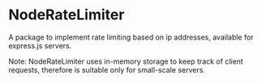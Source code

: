 # NodeRateLimiter
A package to implement rate limiting based on ip addresses, available for express.js servers.

Note: NodeRateLimiter uses in-memory storage to keep track of client requests, therefore is suitable only for small-scale servers.
